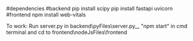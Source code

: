 #dependencies
 #backend
pip install scipy
pip install fastapi uvicorn
 #frontend
npm install web-vitals

To work:
Run server.py in backend\pyFiles\server.py__
"npm start" in cmd terminal and cd to frontend\nodeJsFiles\frontend